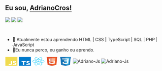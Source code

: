 ## Eu sou, [AdrianoCros!](#) 



<a href="www.linkedin.com/in/adriano-bianchi-crosoletto" target="_blank"><img src="https://img.shields.io/badge/-LinkedIn-%230077B5?style=for-the-badge&logo=linkedin&logoColor=white" target="_blank"></a> 
<a href = "mailto:adrianobianhi@gmail.com"><img src="https://img.shields.io/badge/-Gmail-%23333?style=for-the-badge&logo=gmail&logoColor=white" target="_blank"></a>
<a href="" target="_blank"><img src="https://img.shields.io/badge/Discord-7289DA?style=for-the-badge&logo=discord&logoColor=white" target="_blank"></a>

<br />


- 🚀 Atualmente estou aprendendo  HTML | CSS | TypeScript | SQL | PHP | JavaScript 
- 🏁Eu nunca perco, eu ganho ou aprendo.


<div style="display: inline_block">



  <img align="center" alt="Adriano-Js" height="30" width="40" src="https://raw.githubusercontent.com/devicons/devicon/master/icons/javascript/javascript-plain.svg">
  <img align="center" alt="Adriano-Ts" height="30" width="40" src="https://raw.githubusercontent.com/devicons/devicon/master/icons/typescript/typescript-plain.svg">
  <img align="center" alt="Adriano-React" height="30" width="40" src="https://raw.githubusercontent.com/devicons/devicon/master/icons/react/react-original.svg">
  <img align="center" alt="Adriano-HTML" height="30" width="40" src="https://raw.githubusercontent.com/devicons/devicon/master/icons/html5/html5-original.svg">
  <img align="center" alt="Adriano-CSS" height="30" width="40" src="https://raw.githubusercontent.com/devicons/devicon/master/icons/css3/css3-original.svg">
<img align="center" alt="Adriano-Js" height="30" width="40" src="https://cdn.jsdelivr.net/gh/devicons/devicon/icons/angularjs/angularjs-original.svg">
<img align="center" alt="Adriano-Js" height="30" width="40" src="https://cdn.jsdelivr.net/gh/devicons/devicon/icons/mysql/mysql-original.svg">

</div>

<br/>






